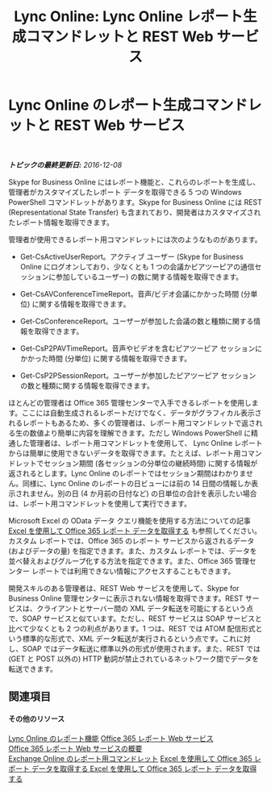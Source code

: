 ﻿---
title: 'Lync Online: Lync Online レポート生成コマンドレットと REST Web サービス'
TOCTitle: Lync Online のレポート生成コマンドレットと REST Web サービス
ms:assetid: cadd73a7-c08a-4102-b73a-ccb3ad4987bf
ms:mtpsurl: https://technet.microsoft.com/ja-jp/library/Dn362845(v=OCS.15)
ms:contentKeyID: 56270147
ms.date: 06/02/2017
mtps_version: v=OCS.15
ms.translationtype: HT
---

# Lync Online のレポート生成コマンドレットと REST Web サービス

 

_**トピックの最終更新日:** 2016-12-08_

Skype for Business Online にはレポート機能と、これらのレポートを生成し、管理者がカスタマイズしたレポート データを取得できる 5 つの Windows PowerShell コマンドレットがあります。Skype for Business Online には REST (Representational State Transfer) も含まれており、開発者はカスタマイズされたレポート情報を取得できます。

管理者が使用できるレポート用コマンドレットには次のようなものがあります。

  - Get-CsActiveUserReport。アクティブ ユーザー (Skype for Business Online にログオンしており、少なくとも 1 つの会議かピアツーピアの通信セッションに参加しているユーザー) の数に関する情報を取得できます。

  - Get-CsAVConferenceTimeReport。音声/ビデオ会議にかかった時間 (分単位) に関する情報を取得できます。

  - Get-CsConferenceReport。ユーザーが参加した会議の数と種類に関する情報を取得できます。

  - Get-CsP2PAVTimeReport。音声やビデオを含むピアツーピア セッションにかかった時間 (分単位) に関する情報を取得できます。

  - Get-CsP2PSessionReport。ユーザーが参加したピアツーピア セッションの数と種類に関する情報を取得できます。

ほとんどの管理者は Office 365 管理センターで入手できるレポートを使用します。ここには自動生成されるレポートだけでなく、データがグラフィカル表示されるレポートもあるため、多くの管理者は、レポート用コマンドレットで返される生の数値より簡単に内容を理解できます。ただし Windows PowerShell に精通した管理者は、レポート用コマンドレットを使用して、 Lync Online レポートからは簡単に使用できないデータを取得できます。たとえば、レポート用コマンドレットでセッション期間 (各セッションの分単位の継続時間) に関する情報が返されるとします。Lync Online のレポートではセッション期間はわかりません。同様に、Lync Online のレポートの日ビューには前の 14 日間の情報しか表示されません。別の日 (4 か月前の日付など) の日単位の合計を表示したい場合は、レポート用コマンドレットを使用して実行できます。

Microsoft Excel の OData データ クエリ機能を使用する方法についての記事 [Excel を使用して Office 365 レポート データを取得する](http://msdn.microsoft.com/en-us/library/dn781442.aspx) も参照してください。カスタム レポートでは、Office 365 のレポート サービスから返されるデータ (およびデータの量) を指定できます。また、カスタム レポートでは、データを並べ替えおよびグループ化する方法を指定できます。また、Office 365 管理センター レポートでは利用できない情報にアクセスすることもできます。

開発スキルのある管理者は、REST Web サービスを使用して、Skype for Business Online 管理センターに表示されない情報を取得できます。REST サービスは、クライアントとサーバー間の XML データ転送を可能にするという点で、SOAP サービスと似ています。ただし、REST サービスは SOAP サービスと比べて少なくとも 2 つの利点があります。1 つは、REST では ATOM 配信形式という標準的な形式で、XML データ転送が実行されるという点です。これに対し、SOAP ではデータ転送に標準以外の形式が使用されます。また、REST では (GET と POST 以外の) HTTP 動詞が禁止されているネットワーク間でデータを転送できます。

## 関連項目

#### その他のリソース

[Lync Online のレポート機能](https://technet.microsoft.com/ja-jp/library/dn362827\(v=ocs.15\))  
[Office 365 レポート Web サービス](http://msdn.microsoft.com/en-us/library/office/jj984325.aspx)  
[Office 365 レポート Web サービスの概要](http://msdn.microsoft.com/en-us/library/office/jj984321.aspx)  
[Exchange Online のレポート用コマンドレット](http://technet.microsoft.com/en-us/library/jj200780\(v=exchg.150\).aspx)  
[Excel を使用して Office 365 レポート データを取得する Excel を使用して Office 365 レポート データを取得する](http://msdn.microsoft.com/en-us/library/dn781442.aspx)

